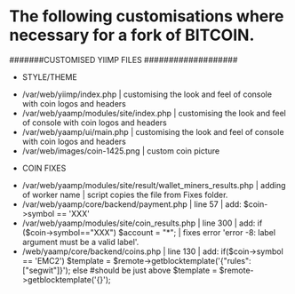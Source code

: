 # The following customisations where necessary for a fork of BITCOIN.

#######CUSTOMISED YIIMP FILES ###################
* STYLE/THEME
- /var/web/yiimp/index.php | customising the look and feel of console with coin logos and headers
- /var/web/yaamp/modules/site/index.php | customising the look and feel of console with coin logos and headers
- /var/web/yaamp/ui/main.php | customising the look and feel of console with coin logos and headers
- /var/web/images/coin-1425.png | custom coin picture

* COIN FIXES
- /var/web/yaamp/modules/site/result/wallet_miners_results.php |  adding of worker name | script copies the file from Fixes folder.
- /var/web/yaamp/core/backend/payment.php | line 57 | add:  $coin->symbol == 'XXX'
- /var/web/yaamp/modules/site/coin_results.php | line 300 | add: if ($coin->symbol=="XXX") $account = "*"; | fixes error 'error -8: label argument must be a valid label'.
- /web/yaamp/core/backend/coins.php | line 130 | add: 
if($coin->symbol == 'EMC2')
            $template = $remote->getblocktemplate('{"rules":["segwit"]}');
            else
#should be just above 
$template = $remote->getblocktemplate('{}');

